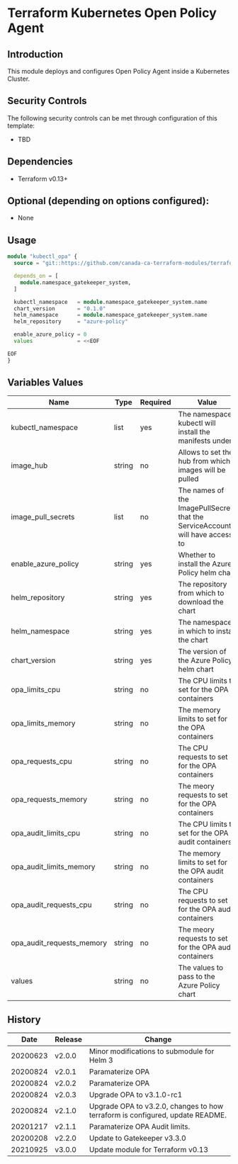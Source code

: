 # Terraform Kubernetes Open Policy Agent

## Introduction

This module deploys and configures Open Policy Agent inside a Kubernetes Cluster.

## Security Controls

The following security controls can be met through configuration of this template:

* TBD

## Dependencies

* Terraform v0.13+

## Optional (depending on options configured):

* None

## Usage

```terraform
module "kubectl_opa" {
  source = "git::https://github.com/canada-ca-terraform-modules/terraform-kubernetes-open-policy-agent.git?ref=v3.0.0"

  depends_on = [
    module.namespace_gatekeeper_system,
  ]

  kubectl_namespace   = module.namespace_gatekeeper_system.name
  chart_version       = "0.1.0"
  helm_namespace      = module.namespace_gatekeeper_system.name
  helm_repository     = "azure-policy"

  enable_azure_policy = 0
  values              = <<EOF

EOF
}
```

## Variables Values

| Name                      | Type   | Required | Value                                                                         |
| ------------------------- | ------ | -------- | ----------------------------------------------------------------------------- |
| kubectl_namespace         | list   | yes      | The namespace kubectl will install the manifests under                        |
| image_hub                 | string | no       | Allows to set the hub from which images will be pulled                        |
| image_pull_secrets        | list   | no       | The names of the ImagePullSecrets that the ServiceAccount will have access to |
| enable_azure_policy       | string | yes      | Whether to install the Azure Policy helm chart                                |
| helm_repository           | string | yes      | The repository from which to download the chart                               |
| helm_namespace            | string | yes      | The namespace in which to install the chart                                   |
| chart_version             | string | yes      | The version of the Azure Policy helm chart                                    |
| opa_limits_cpu            | string | no       | The CPU limits to set for the OPA containers                                  |
| opa_limits_memory         | string | no       | The memory limits to set for the OPA containers                               |
| opa_requests_cpu          | string | no       | The CPU requests to set for the OPA containers                                |
| opa_requests_memory       | string | no       | The meory requests to set for the OPA containers                              |
| opa_audit_limits_cpu      | string | no       | The CPU limits to set for the OPA audit containers                            |
| opa_audit_limits_memory   | string | no       | The memory limits to set for the OPA audit containers                         |
| opa_audit_requests_cpu    | string | no       | The CPU requests to set for the OPA audit containers                          |
| opa_audit_requests_memory | string | no       | The meory requests to set for the OPA audit containers                        |
| values                    | string | no       | The values to pass to the Azure Policy chart                                  |

## History

| Date     | Release | Change                                                                        |
| -------- | ------- | ----------------------------------------------------------------------------- |
| 20200623 | v2.0.0  | Minor modifications to submodule for Helm 3                                   |
| 20200824 | v2.0.1  | Paramaterize OPA                                                              |
| 20200824 | v2.0.2  | Paramaterize OPA                                                              |
| 20200824 | v2.0.3  | Upgrade OPA to v3.1.0-rc1                                                     |
| 20200824 | v2.1.0  | Upgrade OPA to v3.2.0, changes to how terraform is configured, update README. |
| 20201217 | v2.1.1  | Paramaterize OPA Audit limits.                                                |
| 20200208 | v2.2.0  | Update to Gatekeeper v3.3.0                                                   |
| 20210925 | v3.0.0  | Update module for Terraform v0.13                                             |
